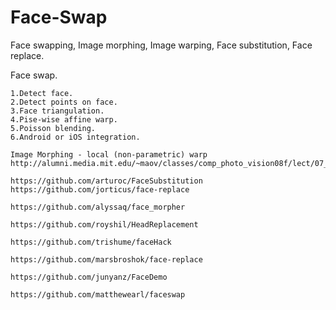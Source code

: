 # Face-Swap
Face swapping, Image morphing, Image warping, Face substitution, Face replace.

Face swap.
~~~
1.Detect face.
2.Detect points on face.
3.Face triangulation.
4.Pise-wise affine warp.
5.Poisson blending.
6.Android or iOS integration.
~~~

~~~
Image Morphing - local (non-parametric) warp
http://alumni.media.mit.edu/~maov/classes/comp_photo_vision08f/lect/07_Image%20Morphing.pdf

https://github.com/arturoc/FaceSubstitution
https://github.com/jorticus/face-replace

https://github.com/alyssaq/face_morpher

https://github.com/royshil/HeadReplacement

https://github.com/trishume/faceHack

https://github.com/marsbroshok/face-replace

https://github.com/junyanz/FaceDemo

https://github.com/matthewearl/faceswap
~~~
